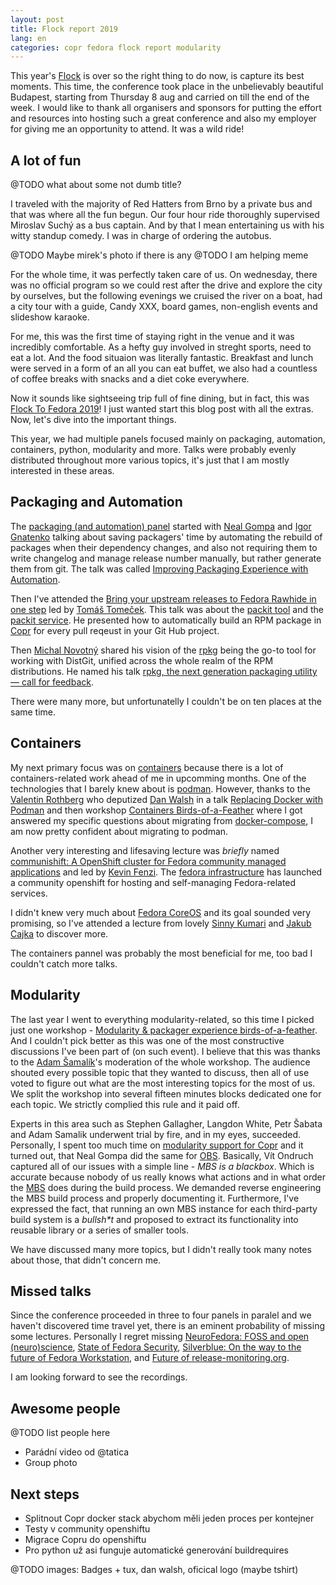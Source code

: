 ```yaml
---
layout: post
title: Flock report 2019
lang: en
categories: copr fedora flock report modularity
---
```


This year's [Flock](flock) is over so the right thing to do now, is capture its best moments. This time, the conference
took place in the unbelievably beautiful Budapest, starting from Thursday 8 aug and carried on till the end
of the week. I would like to thank all organisers and sponsors for putting the effort and resources into hosting such
a great conference and also my employer for giving me an opportunity to attend. It was a wild ride!


## A lot of fun

@TODO what about some not dumb title?

I traveled with the majority of Red Hatters from Brno by a private bus and that was where all the fun begun. Our four
hour ride thoroughly supervised Miroslav Suchý as a bus captain. And by that I mean entertaining us with his witty
standup comedy. I was in charge of ordering the autobus.

@TODO Maybe mirek's photo if there is any
@TODO I am helping meme

For the whole time, it was perfectly taken care of us. On wednesday, there was no official program so we could rest
after the drive and explore the city by ourselves, but the following evenings we cruised the river on a boat, had
a city tour with a guide, Candy XXX, board games, non-english events and slideshow karaoke.

For me, this was the first time of staying right in the venue and it was incredibly comfortable. As a hefty guy
involved in streght sports, need to eat a lot. And the food situaion was literally fantastic. Breakfast and lunch
were served in a form of an all you can eat buffet, we also had a countless of coffee breaks with snacks and a diet
coke everywhere.

Now it sounds like sightseeing trip full of fine dining, but in fact, this was [Flock To Fedora 2019](flock)!
I just wanted start this blog post with all the extras. Now, let's dive into the important things.

This year, we had multiple panels focused mainly on packaging, automation, containers, python, modularity and more.
Talks were probably evenly distributed throughout more various topics, it's just that I am mostly interested in these
areas.


## Packaging and Automation

The [packaging (and automation) panel](packaging-and-automation) started with [Neal Gompa](ngompa) and [Igor Gnatenko](ignatenkobrain) talking
about saving packagers' time by automating the rebuild of packages when their dependency changes, and also not
requiring them to write changelog and manage release number manually, but rather generate them from git. The talk
was called [Improving Packaging Experience with Automation](improving-packaging-experience-with-automation).

Then I've attended the
[Bring your upstream releases to Fedora Rawhide in one step](bring-your-upstream-releases-to-fedora-rawhide-in-one-step)
led by [Tomáš Tomeček](ttomecek1). This talk was about the [packit tool](packit-tool) and the
[packit service](packit-service). He presented how to automatically build an RPM package in [Copr](copr) for every
pull reqeust in your Git Hub project.

Then [Michal Novotný](clime) shared his vision of the [rpkg](rpkg) being the go-to tool for working with DistGit,
unified across the whole realm of the RPM distributions. He named his talk
[rpkg, the next generation packaging utility — call for feedback](rpkg-the-next-generation-packaging-utility-call-for-feedback).

There were many more, but unfortunatelly I couldn't be on ten places at the same time.


## Containers

My next primary focus was on [containers](containers) because there is a lot of containers-related work ahead of me
in upcomming months. One of the technologies that I barely knew about is [podman](podman). However, thanks to the
[Valentin Rothberg](rothberg) who deputized [Dan Walsh](rhatdan) in a talk
[Replacing Docker with Podman](replacing-docker-with-podman) and then workshop
[Containers Birds-of-a-Feather](containers-birds-of-a-feather) where I got answered my specific questions about
migrating from [docker-compose](docker-compose), I am now pretty confident about migrating to podman.

Another very interesting and lifesaving lecture was *briefly* named
[communishift: A OpenShift cluster for Fedora community managed applications](communishift-a-openshift-cluster-for-fedora-community-managed-applications)
and led by [Kevin Fenzi](kevinfenzi1). The [fedora infrastructure](fedora-infrastructure) has launched a community
openshift for hosting and self-managing Fedora-related services.

I didn't knew very much about [Fedora CoreOS](fedora-coreos) and its goal sounded very promising, so I've attended
a lecture from lovely [Sinny Kumari](sinnykumari1) and [Jakub Cajka](jcajka1) to discover more.

The containers pannel was probably the most beneficial for me, too bad I couldn't catch more talks.


## Modularity

The last year I went to everything modularity-related, so this time I picked just one workshop -
[Modularity & packager experience birds-of-a-feather](modularity-packager-experience-birds-of-a-feather).
And I couldn't pick better as this was one of the most constructive discussions I've been part of (on such event).
I believe that this was thanks to the [Adam Šamalík](asamalik)'s moderation of the whole workshop. The audience shouted
every possible topic that they wanted to discuss, then all of use voted to figure out what are the most interesting
topics for the most of us. We split the workshop into several fifteen minutes blocks dedicated one for each topic.
We strictly complied this rule and it paid off.

Experts in this area such as Stephen Gallagher, Langdon White, Petr Šabata and Adam Samalik underwent trial by fire,
and in my eyes, succeeded. Personally, I spent too much time on [modularity support for Copr](modularity-support-for-copr) and it turned out,
that Neal Gompa did the same for [OBS](obs). Basically, Vít Ondruch captured all of our issues with a simple line -
*MBS is a blackbox*. Which is accurate because nobody of us really knows what actions and in what order the [MBS](mbs)
does during the build process. We demanded reverse engineering the MBS build process and properly documenting it.
Furthermore, I've expressed the fact, that running an own MBS instance for each third-party build system is a
*bullsh\*t* and proposed to extract its functionality into reusable library or a series of smaller tools.

We have discussed many more topics, but I didn't really took many notes about those, that didn't concern me.


## Missed talks

Since the conference proceeded in three to four panels in paralel and we haven't discovered time travel yet, there is
an eminent probability of missing some lectures. Personally I regret missing
[NeuroFedora: FOSS and open (neuro)science](neurofedora-foss-and-open-neuroscience),
[State of Fedora Security](state-of-fedora-security),
[Silverblue: On the way to the future of Fedora Workstation](silverblue-on-the-way-to-the-future-of-fedora-workstation),
and [Future of release-monitoring.org](future-of-release-monitoringorg).

I am looking forward to see the recordings.


## Awesome people

@TODO list people here
- Parádní video od @tatica
- Group photo


## Next steps

- Splitnout Copr docker  stack abychom měli jeden proces per kontejner
- Testy v community openshiftu
- Migrace Copru do openshiftu
- Pro python už asi funguje automatické generování buildrequires



@TODO images: Badges + tux, dan walsh, oficical logo (maybe tshirt)


[flock]: #
[packit-tool]: #
[packit-service]: #
[copr]: #
[rpkg]: #
[podman]: #
[fedora-coreos]: #
[obs]: #
[modularity-support-for-copr]: #
[mbs]: #

[ngompa]: https://flock2019.sched.com/speaker/ngompa
[ignatenkobrain]: https://flock2019.sched.com/speaker/ignatenkobrain
[ttomecek1]: https://flock2019.sched.com/speaker/ttomecek1
[clime]: https://flock2019.sched.com/speaker/clime
[rothberg]: https://flock2019.sched.com/speaker/rothberg
[rhatdan]: https://flock2019.sched.com/speaker/rhatdan
[kevinfenzi1]: https://flock2019.sched.com/speaker/kevinfenzi1
[sinnykumari1]: https://flock2019.sched.com/speaker/sinnykumari1
[jcajka1]: https://flock2019.sched.com/speaker/jcajka1
[asamalik]: https://flock2019.sched.com/speaker/asamalik

[packaging-and-automation]: https://flock2019.sched.com/overview/type/Packaging+and+Automation
[containers]: https://flock2019.sched.com/overview/type/Containers

[improving-packaging-experience-with-automation]: https://flock2019.sched.com/event/SH8l/improving-packaging-experience-with-automation
[replacing-docker-with-podman]: https://flock2019.sched.com/event/SAOb/replacing-docker-with-podman
[fedora-coreos-preview-to-stable]: https://flock2019.sched.com/event/SJqB/fedora-coreos-preview-to-stable
[future-of-release-monitoringorg]: https://flock2019.sched.com/event/SH9V/future-of-release-monitoringorg
[fedora-red-hat-and-ibm]: https://flock2019.sched.com/event/SDXJ/fedora-red-hat-and-ibm
[what-can-we-do-for-cross-distro-collaboration-in-packaging]: https://flock2019.sched.com/event/SJvt/what-can-we-do-for-cross-distro-collaboration-in-packaging
[let-the-bot-create-your-releases]: https://flock2019.sched.com/event/SKpg/let-the-bot-create-your-releases
[rpkg-the-next-generation-packaging-utility-call-for-feedback]: https://flock2019.sched.com/event/SHOA/rpkg-the-next-generation-packaging-utility-call-for-feedback
[neurofedora-foss-and-open-neuroscience]: https://flock2019.sched.com/event/S5mC/neurofedora-foss-and-open-neuroscience
[state-of-fedora-security]: https://flock2019.sched.com/event/S5nV/state-of-fedora-security
[bring-your-upstream-releases-to-fedora-rawhide-in-one-step]: https://flock2019.sched.com/event/SAP3/bring-your-upstream-releases-to-fedora-rawhide-in-one-step
[silverblue-on-the-way-to-the-future-of-fedora-workstation]: https://flock2019.sched.com/event/SKW6/silverblue-on-the-way-to-the-future-of-fedora-workstation
[how-do-we-do-rust-packaging-in-fedora]: https://flock2019.sched.com/event/SJvA/how-do-we-do-rust-packaging-in-fedora
[what-stability-means-and-how-to-do-better]: https://flock2019.sched.com/event/SH8C/what-stability-means-and-how-to-do-better
[snaps-vnulb-fedora-fedora-ecosystem-progress-update]: https://flock2019.sched.com/event/SHOg/snaps-vnulb-fedora-fedora-ecosystem-progress-update
[communishift-a-openshift-cluster-for-fedora-community-managed-applications]: https://flock2019.sched.com/event/SJcm/communishift-a-openshift-cluster-for-fedora-community-managed-applications
[fedora-vnulb-python-what-to-do-next]: https://flock2019.sched.com/event/SJi4/fedora-vnulb-python-what-to-do-next
[modularity-packager-experience-birds-of-a-feather]: https://flock2019.sched.com/event/SJL4/modularity-packager-experience-birds-of-a-feather
[containers-birds-of-a-feather]: https://flock2019.sched.com/event/SAOt/containers-birds-of-a-feather
[introductory-packit-workshop-start-working-with-source-git-and-continuous-integration]: https://flock2019.sched.com/event/S7nl/introductory-packit-workshop-start-working-with-source-git-and-continuous-integration
[community-platform-engineering-hackfest]: https://flock2019.sched.com/event/T8WY/community-platform-engineering-hackfest
[fedora-onboarding-portal-streamlining-the-newcomers-experience-and-bootstrapping]: https://flock2019.sched.com/event/SJJZ/fedora-onboarding-portal-streamlining-the-newcomers-experience-and-bootstrapping
[automatic-bug-reporting-for-dummies]: https://flock2019.sched.com/event/SJpH/automatic-bug-reporting-for-dummies
[meet-your-fesco]: https://flock2019.sched.com/event/SJve/meet-your-fesco
